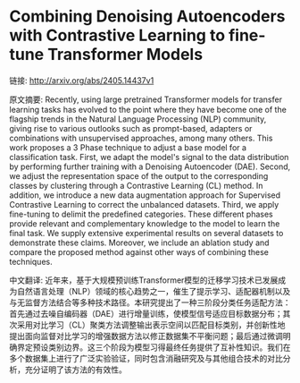 # Combining Denoising Autoencoders with Contrastive Learning to fine-tune Transformer Models

链接: http://arxiv.org/abs/2405.14437v1

原文摘要:
Recently, using large pretrained Transformer models for transfer learning
tasks has evolved to the point where they have become one of the flagship
trends in the Natural Language Processing (NLP) community, giving rise to
various outlooks such as prompt-based, adapters or combinations with
unsupervised approaches, among many others. This work proposes a 3 Phase
technique to adjust a base model for a classification task. First, we adapt the
model's signal to the data distribution by performing further training with a
Denoising Autoencoder (DAE). Second, we adjust the representation space of the
output to the corresponding classes by clustering through a Contrastive
Learning (CL) method. In addition, we introduce a new data augmentation
approach for Supervised Contrastive Learning to correct the unbalanced
datasets. Third, we apply fine-tuning to delimit the predefined categories.
These different phases provide relevant and complementary knowledge to the
model to learn the final task. We supply extensive experimental results on
several datasets to demonstrate these claims. Moreover, we include an ablation
study and compare the proposed method against other ways of combining these
techniques.

中文翻译:
近年来，基于大规模预训练Transformer模型的迁移学习技术已发展成为自然语言处理（NLP）领域的核心趋势之一，催生了提示学习、适配器机制以及与无监督方法结合等多种技术路径。本研究提出了一种三阶段分类任务适配方法：首先通过去噪自编码器（DAE）进行增量训练，使模型信号适应目标数据分布；其次采用对比学习（CL）聚类方法调整输出表示空间以匹配目标类别，并创新性地提出面向监督对比学习的增强数据方法以修正数据集不平衡问题；最后通过微调明确界定预设类别边界。这三个阶段为模型习得最终任务提供了互补性知识。我们在多个数据集上进行了广泛实验验证，同时包含消融研究及与其他组合技术的对比分析，充分证明了该方法的有效性。
